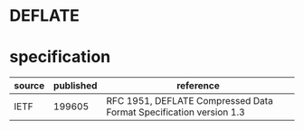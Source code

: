 # DEFLATE
# specification
| source | published | reference
| ------ | --------- | ---------
| IETF   | 199605    | RFC 1951, DEFLATE Compressed Data Format Specification version 1.3
